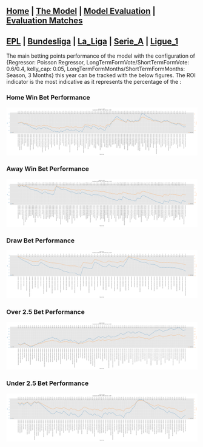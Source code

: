 ## [Home](https://nickpadd.github.io/EFLP.github.io/Home/ "EuropeanFootballLeaguePredictor Home page") | [The Model](https://nickpadd.github.io/EFLP.github.io/Model/ "Learn more about the model") | [Model Evaluation](https://nickpadd.github.io/EFLP.github.io/Evaluation/leagues/EPL "Past season performance of the model") | [Evaluation Matches](https://nickpadd.github.io/EFLP.github.io/Upcoming/leagues/EPL/ "The predictions of the upcoming matches") 

## [EPL](https://nickpadd.github.io/EFLP.github.io/Evaluation/leagues/EPL/ "Predictions for EPL") | [Bundesliga](https://nickpadd.github.io/EFLP.github.io/Evaluation/leagues/Bundesliga/ "Predictions for Bundesliga") | [La_Liga](https://nickpadd.github.io/EFLP.github.io/Evaluation/leagues/La_Liga/ "Predictions for La_Liga") | [Serie_A](https://nickpadd.github.io/EFLP.github.io/Evaluation/leagues/Serie_A/ "Predictions for Serie_A") | [Ligue_1](https://nickpadd.github.io/EFLP.github.io/Evaluation/leagues/Ligue_1/ "Predictions for Ligue_1")

The main betting points performance of the model with the configuration of {Regressor: Poisson Regressor, LongTermFormVote/ShortTermFormVote: 0.6/0.4, kelly_cap: 0.05, LongTermFormMonths/ShortTermFormMonths: Season, 3 Months} this year can be tracked with the below figures. The ROI indicator is the most indicative as it represents the percentage of the :

### Home Win Bet Performance
[![Home Win Bet Performance](home_win_figure.png)](home_win_figure.png)

### Away Win Bet Performance
[![Away Win Bet Performance](away_win_figure.png)](away_win_figure.png)

### Draw Bet Performance
[![Draw Bet Performance](draw_figure.png)](draw_figure.png)

### Over 2.5 Bet Performance
[![Over 2.5 Bet Performance](over2.5_figure.png)](over2.5_figure.png)

### Under 2.5 Bet Performance
[![Under 2.5 Bet Performance](under2.5_figure.png)](under2.5_figure.png)

